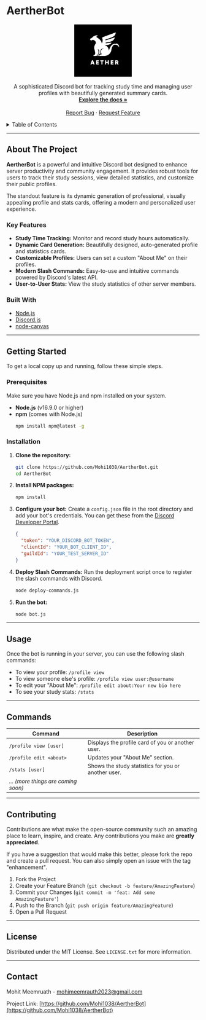 # AertherBot

<p align="center">
  <img src="logo.png" alt="AertherBot Logo" width="150"/>
</p>

<p align="center">
  A sophisticated Discord bot for tracking study time and managing user profiles with beautifully generated summary cards.
  <br />
  <a href="#about-the-project"><strong>Explore the docs »</strong></a>
  <br />
  <br />
  <a href="https://github.com/Mohi1038/AertherBot/issues">Report Bug</a>
  ·
  <a href="https://github.com/Mohi1038/AertherBot/issues">Request Feature</a>
</p>

<!-- TABLE OF CONTENTS -->
<details>
  <summary>Table of Contents</summary>
  <ol>
    <li>
      <a href="#about-the-project">About The Project</a>
      <ul>
        <li><a href="#key-features">Key Features</a></li>
        <li><a href="#built-with">Built With</a></li>
      </ul>
    </li>
    <li>
      <a href="#getting-started">Getting Started</a>
      <ul>
        <li><a href="#prerequisites">Prerequisites</a></li>
        <li><a href="#installation">Installation</a></li>
      </ul>
    </li>
    <li><a href="#usage">Usage</a></li>
    <li><a href="#commands">Commands</a></li>
    <li><a href="#contributing">Contributing</a></li>
    <li><a href="#license">License</a></li>
    <li><a href="#contact">Contact</a></li>
  </ol>
</details>

---

## About The Project

**AertherBot** is a powerful and intuitive Discord bot designed to enhance server productivity and community engagement. It provides robust tools for users to track their study sessions, view detailed statistics, and customize their public profiles.

The standout feature is its dynamic generation of professional, visually appealing profile and stats cards, offering a modern and personalized user experience.

### Key Features

* **Study Time Tracking:** Monitor and record study hours automatically.
* **Dynamic Card Generation:** Beautifully designed, auto-generated profile and statistics cards.
* **Customizable Profiles:** Users can set a custom "About Me" on their profiles.
* **Modern Slash Commands:** Easy-to-use and intuitive commands powered by Discord's latest API.
* **User-to-User Stats:** View the study statistics of other server members.

### Built With

*   [Node.js](https://nodejs.org/)
*   [Discord.js](https://discord.js.org/)
*   [node-canvas](https://github.com/Automattic/node-canvas)

---

## Getting Started

To get a local copy up and running, follow these simple steps.

### Prerequisites

Make sure you have Node.js and npm installed on your system.
* **Node.js** (v16.9.0 or higher)
* **npm** (comes with Node.js)
  ```sh
  npm install npm@latest -g
  ```

### Installation

1.  **Clone the repository:**
    ```sh
    git clone https://github.com/Mohi1038/AertherBot.git
    cd AertherBot
    ```
2.  **Install NPM packages:**
    ```sh
    npm install
    ```
3.  **Configure your bot:**
    Create a `config.json` file in the root directory and add your bot's credentials. You can get these from the [Discord Developer Portal](https://discord.com/developers/applications).
    ```json
    {
      "token": "YOUR_DISCORD_BOT_TOKEN",
      "clientId": "YOUR_BOT_CLIENT_ID",
      "guildId": "YOUR_TEST_SERVER_ID"
    }
    ```
4.  **Deploy Slash Commands:**
    Run the deployment script once to register the slash commands with Discord.
    ```sh
    node deploy-commands.js
    ```
5.  **Run the bot:**
    ```sh
    node bot.js
    ```

---

## Usage

Once the bot is running in your server, you can use the following slash commands:

-   To view your profile: `/profile view`
-   To view someone else's profile: `/profile view user:@username`
-   To edit your "About Me": `/profile edit about:Your new bio here`
-   To see your study stats: `/stats`

---

## Commands

| Command                     | Description                                     |
| --------------------------- | ----------------------------------------------- |
| `/profile view [user]`      | Displays the profile card of you or another user. |
| `/profile edit <about>`     | Updates your "About Me" section.                |
| `/stats [user]`             | Shows the study statistics for you or another user. |
| *... (more things are coming soon)* |                                                 |

---

## Contributing

Contributions are what make the open-source community such an amazing place to learn, inspire, and create. Any contributions you make are **greatly appreciated**.

If you have a suggestion that would make this better, please fork the repo and create a pull request. You can also simply open an issue with the tag "enhancement".

1.  Fork the Project
2.  Create your Feature Branch (`git checkout -b feature/AmazingFeature`)
3.  Commit your Changes (`git commit -m 'feat: Add some AmazingFeature'`)
4.  Push to the Branch (`git push origin feature/AmazingFeature`)
5.  Open a Pull Request

---

## License

Distributed under the MIT License. See `LICENSE.txt` for more information.

---

## Contact

Mohit Meemruath - mohimeemrauth2023@gmail.com

Project Link: [https://github.com/Mohi1038/AertherBot](https://github.com/Mohi1038/AertherBot)
